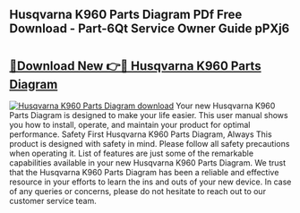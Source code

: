 ## Husqvarna K960 Parts Diagram PDf Free Download - Part-6Qt Service Owner Guide pPXj6

# <h2><a href="http://dfn3cn9.blite.top/?on=Husqvarna+K960+Parts+Diagram">🔗Download New 👉🔴 Husqvarna K960 Parts Diagram</a></h2>

[![Husqvarna K960 Parts Diagram download](https://i.imgur.com/lujVjoI.png)](http://dfn3cn9.blite.top/?on=Husqvarna+K960+Parts+Diagram)
Your new Husqvarna K960 Parts Diagram is designed to make your life easier. This user manual shows you how to install, operate, and maintain your product for optimal performance. Safety First Husqvarna K960 Parts Diagram, Always This product is designed with safety in mind. Please follow all safety precautions when operating it. List of features are just some of the remarkable capabilities available in your new Husqvarna K960 Parts Diagram. We trust that the Husqvarna K960 Parts Diagram has been a reliable and effective resource in your efforts to learn the ins and outs of your new device. In case of any queries or concerns, please do not hesitate to reach out to our customer service team.
